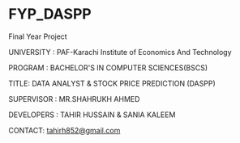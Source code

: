 # FYP_DASPP
Final Year Project 

UNIVERSITY : 
PAF-Karachi Institute of Economics And Technology

PROGRAM : 
BACHELOR'S IN COMPUTER SCIENCES(BSCS)

TITLE: 
DATA ANALYST & STOCK PRICE PREDICTION (DASPP)

SUPERVISOR : 
MR.SHAHRUKH AHMED

DEVELOPERS : 
TAHIR HUSSAIN  & 
SANIA KALEEM

CONTACT: 
tahirh852@gmail.com


